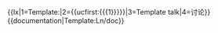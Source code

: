 {{lx|1=Template:|2={{ucfirst:{{{1}}}}}|3=Template talk|4=讨论}}<noinclude>
{{documentation|Template:Ln/doc}}
</noinclude>